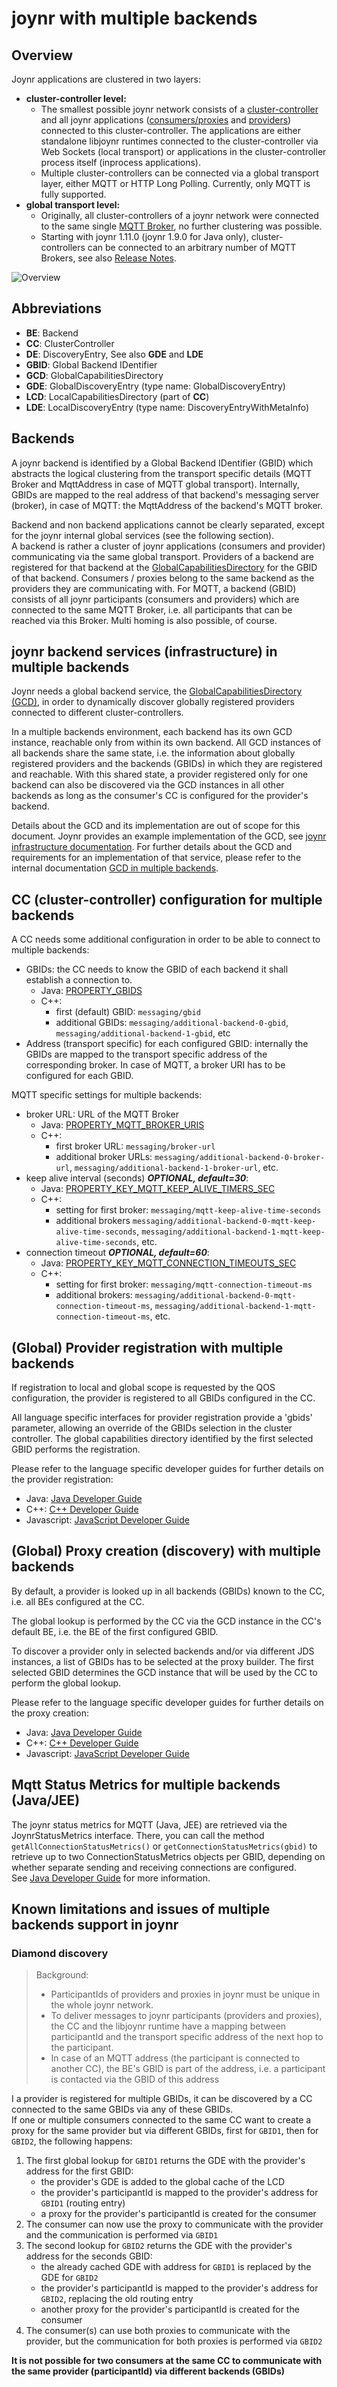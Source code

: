 # joynr with multiple backends

## Overview

Joynr applications are clustered in two layers:
* **cluster-controller level:**
  * The smallest possible joynr network consists of a [cluster-controller](using_joynr.md#cluster-controller) and all joynr applications ([consumers/proxies](using_joynr.md#consumer) and [providers](using_joynr.md#provider)) connected to this cluster-controller. The applications are either standalone libjoynr runtimes connected to the cluster-controller via Web Sockets (local transport) or applications in the cluster-controller process itself (inprocess applications).
  * Multiple cluster-controllers can be connected via a global transport layer, either MQTT or HTTP Long Polling. Currently, only MQTT is fully supported.
* **global transport level:**
  * Originally, all cluster-controllers of a joynr network were connected to the same single [MQTT Broker](using_joynr.md#mqtt-broker), no further clustering was possible.
  * Starting with joynr 1.11.0 (joynr 1.9.0 for Java only), cluster-controllers can be connected to an arbitrary number of MQTT Brokers, see also [Release Notes](ReleaseNotes.md).

![Overview](images/multiple-backends_draw.io.png)


## Abbreviations

* **BE**: Backend
* **CC**: ClusterController
* **DE**: DiscoveryEntry, See also **GDE** and **LDE**
* **GBID**: Global Backend IDentifier
* **GCD**: GlobalCapabilitiesDirectory
* **GDE**: GlobalDiscoveryEntry (type name: GlobalDiscoveryEntry)
* **LCD**: LocalCapabilitiesDirectory (part of **CC**)
* **LDE**: LocalDiscoveryEntry (type name: DiscoveryEntryWithMetaInfo)

## Backends

A joynr backend is identified by a Global Backend IDentifier (GBID) which abstracts the logical clustering from the transport specific details (MQTT Broker and MqttAddress in case of MQTT global transport). Internally, GBIDs are mapped to the real address of that backend's messaging server (broker), in case of MQTT: the MqttAddress of the backend's MQTT broker.

Backend and non backend applications cannot be clearly separated, except for the joynr internal global services (see the following section).  
A backend is rather a cluster of joynr applications (consumers and provider) communicating via the same global transport. Providers of a backend are registered for that backend at the [GlobalCapabilitiesDirectory](using_joynr.md#capabilities-discovery-directory) for the GBID of that backend. Consumers / proxies belong to the same backend as the providers they are communicating with. For MQTT, a backend (GBID) consists of all joynr participants (consumers and providers) which are connected to the same MQTT Broker, i.e. all participants that can be reached via this Broker. Multi homing is also possible, of course.


## joynr backend services (infrastructure) in multiple backends

Joynr needs a global backend service, the [GlobalCapabilitiesDirectory (GCD)](using_joynr.md#capabilities-discovery-directory), in order to dynamically discover globally registered providers connected to different cluster-controllers.

In a multiple backends environment, each backend has its own GCD instance, reachable only from within its own backend. All GCD instances of all backends share the same state, i.e. the information about globally registered providers and the backends (GBIDs) in which they are registered and reachable. With this shared state, a provider registered only for one backend can also be discovered via the GCD instances in all other backends as long as the consumer's CC is configured for the provider's backend.

Details about the GCD and its implementation are out of scope for this document. Joynr provides an example implementation of the GCD, see [joynr infrastructure documentation](infrastructure.md). For further details about the GCD and requirements for an implementation of that service, please refer to the internal documentation [GCD in multiple backends](../docs/gcd-in-multiple-be.md).


## CC (cluster-controller) configuration for multiple backends

A CC needs some additional configuration in order to be able to connect to multiple backends:
* GBIDs: the CC needs to know the GBID of each backend it shall establish a connection to.
  * Java: [PROPERTY_GBIDS](JavaSettings.md#property_gbids)
  * C\+\+:
    * first (default) GBID: `messaging/gbid`
    * additional GBIDs: `messaging/additional-backend-0-gbid`, `messaging/additional-backend-1-gbid`, etc
* Address (transport specific) for each configured GBID: internally the GBIDs are mapped to the transport specific address of the corresponding broker. In case of MQTT, a broker URI has to be configured for each GBID.

MQTT specific settings for multiple backends:
* broker URL: URL of the MQTT Broker
  * Java: [PROPERTY_MQTT_BROKER_URIS](JavaSettings.md#property_mqtt_broker_uris)
  * C\+\+:
    * first broker URL: `messaging/broker-url`
    * additional broker URLs: `messaging/additional-backend-0-broker-url`,
      `messaging/additional-backend-1-broker-url`, etc.
* keep alive interval (seconds) ***OPTIONAL, default=30***:
  * Java: [PROPERTY_KEY_MQTT_KEEP_ALIVE_TIMERS_SEC](JavaSettings.md#property_key_mqtt_keep_alive_timers_sec)
  * C\+\+:
    * setting for first broker: `messaging/mqtt-keep-alive-time-seconds`
    * additional brokers `messaging/additional-backend-0-mqtt-keep-alive-time-seconds`,
      `messaging/additional-backend-1-mqtt-keep-alive-time-seconds`, etc.
* connection timeout ***OPTIONAL, default=60***:
  * Java: [PROPERTY_KEY_MQTT_CONNECTION_TIMEOUTS_SEC](JavaSettings.md#property_key_mqtt_connection_timeouts_sec)
  * C\+\+:
    * setting for first broker: `messaging/mqtt-connection-timeout-ms`
    * additional brokers: `messaging/additional-backend-0-mqtt-connection-timeout-ms`,
      `messaging/additional-backend-1-mqtt-connection-timeout-ms`, etc.


## (Global) Provider registration with multiple backends

If registration to local and global scope is requested by the QOS configuration, the provider is
registered to all GBIDs configured in the CC.

All language specific interfaces for provider registration provide a 'gbids' parameter, allowing an
override of the GBIDs selection in the cluster controller. The global capabilities directory
identified by the first selected GBID performs the registration.

Please refer to the language specific developer guides for further details on the provider registration:
* Java: [Java Developer Guide](wiki/java.md#building-a-java-provider-application)
* C\+\+: [C++ Developer Guide](wiki/cplusplus.md#registering-provider)
* Javascript: [JavaScript Developer Guide](wiki/javascript.md#building-a-javascript-provider-application)

## (Global) Proxy creation (discovery) with multiple backends

By default, a provider is looked up in all backends (GBIDs) known to the CC, i.e. all BEs configured at the CC.

The global lookup is performed by the CC via the GCD instance in the CC's default BE, i.e. the BE of the first configured GBID.

To discover a provider only in selected backends and/or via different JDS instances, a list of GBIDs has to be selected at the proxy builder. The first selected GBID determines the GCD instance that will be used by the CC to perform the global lookup.

Please refer to the language specific developer guides for further details on the proxy creation:
* Java: [Java Developer Guide](wiki/java.md#building-a-java-consumer-application)
* C\+\+: [C++ Developer Guide](wiki/cplusplus.md#creating-a-proxy)
* Javascript: [JavaScript Developer Guide](wiki/javascript.md#building-a-proxy)


## Mqtt Status Metrics for multiple backends (Java/JEE)

The joynr status metrics for MQTT (Java, JEE) are retrieved via the JoynrStatusMetrics interface.
There, you can call the method `getAllConnectionStatusMetrics()` or
`getConnectionStatusMetrics(gbid)` to retrieve up to two ConnectionStatusMetrics objects per GBID,
depending on whether separate sending and receiving connections are configured.  
See [Java Developer Guide](java.md#status_monitoring) for more information.

## Known limitations and issues of multiple backends support in joynr

### Diamond discovery

> Background:
> * ParticipantIds of providers and proxies in joynr must be unique in the whole joynr network.
> * To deliver messages to joynr participants (providers and proxies), the CC and the libjoynr runtime have a mapping between participantId and the transport specific address of the next hop to the participant.
> * In case of an MQTT address (the participant is connected to another CC), the BE's GBID is part of the address, i.e. a participant is contacted via the GBID of this address

I a provider is registered for multiple GBIDs, it can be discovered by a CC connected to the same GBIDs via any of these GBIDs.  
If one or multiple consumers connected to the same CC want to create a proxy for the same provider but via different GBIDs, first for `GBID1`, then for `GBID2`, the following happens:
1. The first global lookup for `GBID1` returns the GDE with the provider's address for the first GBID:
   * the provider's GDE is added to the global cache of the LCD
   * the provider's participantId is mapped to the provider's address for `GBID1` (routing entry)
   * a proxy for the provider's participantId is created for the consumer
2. The consumer can now use the proxy to communicate with the provider and the communication is performed via `GBID1`
3. The second lookup for `GBID2` returns the GDE with the provider's address for the seconds GBID:
   * the already cached GDE with address for `GBID1` is replaced by the GDE for `GBID2`
   * the provider's participantId is mapped to the provider's address for `GBID2`, replacing the old routing entry
   * another proxy for the provider's participantId is created for the consumer
4. The consumer(s) can use both proxies to communicate with the provider, but the communication for both proxies is performed via `GBID2`

**It is not possible for two consumers at the same CC to communicate with the same provider (participantId) via different backends (GBIDs)**
